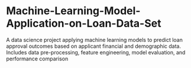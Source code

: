 # Machine-Learning-Model-Application-on-Loan-Data-Set
A data science project applying machine learning models to predict loan approval outcomes based on applicant financial and demographic data. Includes data pre-processing, feature engineering, model evaluation, and performance comparison
